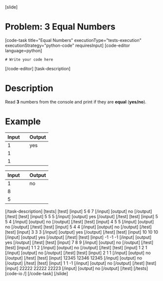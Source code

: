[slide]
# Problem: 3 Equal Numbers
[code-task title="Equal Numbers" executionType="tests-execution" executionStrategy="python-code" requiresInput]
[code-editor language=python]
```
# Write your code here
```
[/code-editor]
[task-description]
# Description

Read **3** numbers from the console and print if they are **equal** (**yes/no**).

# Example

| **Input** | | **Output** |
| --- | --- | --- | 
| 1 | | yes | 
| 1 | | |
| 1 | | |

| **Input** | | **Output** |
| --- | --- | --- |
| 1| | no|
| 8| | |
| 5| | |
[/task-description]
[tests]
[test]
[input]
5
6
7
[/input]
[output]
no
[/output]
[/test]
[test]
[input]
5
5
5
[/input]
[output]
yes
[/output]
[/test]
[test]
[input]
5
5
4
[/input]
[output]
no
[/output]
[/test]
[test]
[input]
4
5
5
[/input]
[output]
no
[/output]
[/test]
[test]
[input]
5
4
4
[/input]
[output]
no
[/output]
[/test]
[test]
[input]
3
3
3
[/input]
[output]
yes
[/output]
[/test]
[test]
[input]
10
10
10
[/input]
[output]
yes
[/output]
[/test]
[test]
[input]
-1
-1
-1
[/input]
[output]
yes
[/output]
[/test]
[test]
[input]
7
8
9
[/input]
[output]
no
[/output]
[/test]
[test]
[input]
1
1
2
[/input]
[output]
no
[/output]
[/test]
[test]
[input]
1
2
1
[/input]
[output]
no
[/output]
[/test]
[test]
[input]
2
1
1
[/input]
[output]
no
[/output]
[/test]
[test]
[input]
12345
12346
12345
[/input]
[output]
no
[/output]
[/test]
[test]
[input]
1
1
-1
[/input]
[output]
no
[/output]
[/test]
[test]
[input]
22222
22222
22223
[/input]
[output]
no
[/output]
[/test]
[/tests]
[code-io /]
[/code-task]
[/slide]